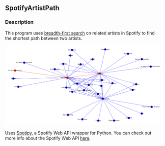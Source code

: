 ## SpotifyArtistPath


### Description
This program uses [breadth-first search](https://en.wikipedia.org/wiki/Breadth-first_search) on related artists in Spotify to find the shortest path between two artists. 

![Length 2 Graph](./Images/Length_2.png) 

Uses [Spotipy](https://github.com/plamere/spotipy), a Spotify Web API wrapper for Python. You can check out more info about the Spotify Web API [here](https://developer.spotify.com/documentation/web-api/quick-start/).
